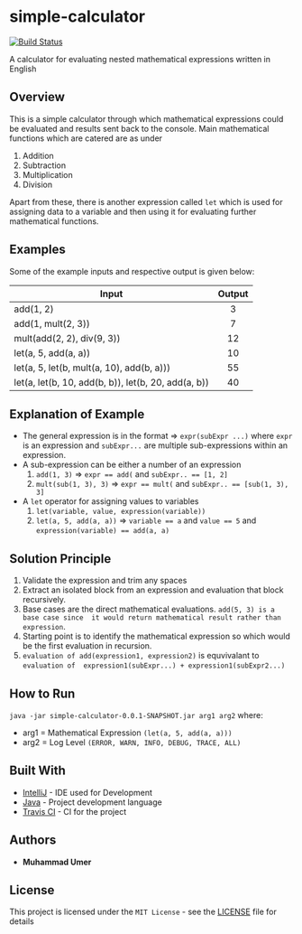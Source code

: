# simple-calculator

[![Build Status](https://travis-ci.org/Muhammad-Umer/simple-calculator.svg?branch=master)](https://travis-ci.org/Muhammad-Umer/simple-calculator)

A calculator for evaluating nested mathematical expressions written in English

## Overview
This is a simple calculator through which mathematical expressions could be evaluated and results sent
back to the console. 
Main mathematical functions which are catered are as under 
1) Addition
2) Subtraction
3) Multiplication
4) Division

Apart from these, there is another expression called `let` which is used for assigning data
to a variable and then using it for evaluating further mathematical functions. 

## Examples
Some of the example inputs and respective output is given below: 

| Input | Output |
|---|:-----------:|
| add(1, 2) | 3 |
| add(1, mult(2, 3)) | 7 | 
| mult(add(2, 2), div(9, 3)) | 12 |
| let(a, 5, add(a, a)) | 10 |
| let(a, 5, let(b, mult(a, 10), add(b, a))) | 55 |
| let(a, let(b, 10, add(b, b)), let(b, 20, add(a, b)) | 40 |

## Explanation of Example 
- The general expression is in the format => `expr(subExpr ...)` where `expr` is an expression
and `subExpr...` are multiple sub-expressions within an expression.
- A sub-expression can be either a number of an expression
    1. `add(1, 3)` => `expr == add(` and `subExpr.. == [1, 2]`
    2. `mult(sub(1, 3), 3)` => `expr == mult(` and `subExpr.. == [sub(1, 3), 3]`
- A `let` operator for assigning values to variables
    1. `let(variable, value, expression(variable))`
    2. `let(a, 5, add(a, a))` => `variable == a` and `value == 5` and `expression(variable) == add(a, a)`
    
    
## Solution Principle
1. Validate the expression and trim any spaces
2. Extract an isolated block from an expression and evaluation that block recursively.
3. Base cases are the direct mathematical evaluations. `add(5, 3) is a base case since 
it would return mathematical result rather than expression`.
4. Starting point is to identify the mathematical expression so which would be the first
evaluation in recursion.
5. `evaluation of add(expression1, expression2)` is equvivalant to `evaluation of 
expression1(subExpr...) + expression1(subExpr2...)`

## How to Run
`java -jar simple-calculator-0.0.1-SNAPSHOT.jar arg1 arg2` where:
- arg1 = Mathematical Expression `(let(a, 5, add(a, a)))`
- arg2 = Log Level `(ERROR, WARN, INFO, DEBUG, TRACE, ALL)`

## Built With
 
 * [IntelliJ](https://www.jetbrains.com/idea/) - IDE used for Development
 * [Java](https://java.com/) -  Project development language
 * [Travis CI](https://travis-ci.org/) - CI for the project
 
## Authors
 
 * **Muhammad Umer** 
 
 
## License
 
 This project is licensed under the `MIT License` - see the [LICENSE](LICENSE) file for details
